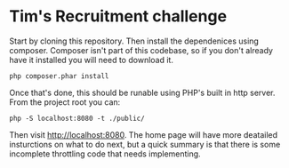 # Tim's Recruitment challenge

Start by cloning this repository. Then install the dependenices using composer. Composer isn't part of this codebase, so if you don't already have it installed you will need to download it. 

    php composer.phar install

Once that's done, this should be runable using PHP's built in http server. From the project root you can:

    php -S localhost:8080 -t ./public/

Then visit [http://localhost:8080](http://localhost:8080). The home page will have more deatailed insturctions on what to do next, but a quick summary is that there is some incomplete throttling code that needs implementing. 
